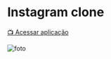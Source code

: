 # Instagram clone

[📺 Acessar aplicação](https://nerd00f.github.io/instagram-ui)

![foto](https://github.com/Nerd0000/instagram-ui/blob/master/foto.jpg)
